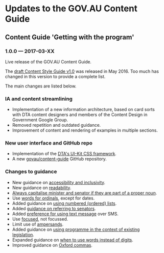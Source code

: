 # Updates to the GOV.AU Content Guide

## Content Guide 'Getting with the program'

### 1.0.0 &#8212; 2017-03-XX

Live release of the GOV.AU Content Guide.

The [draft Content Style Guide v1.0](https://github.com/AusDTO/gov-au-content-guide) was released in May 2016. Too much has changed in this version to provide a complete list.

The main changes are listed below.

### IA and content streamlining

- Implementation of a new information architecture, based on card sorts with DTA content designers and members of the Content Design in Government Google Group.
- Removed repetition and outdated guidance.
- Improvement of content and rendering of examples in multiple sections.

### New user interface and GitHub repo

- Implementation of the [DTA's UI-Kit CSS framework](https://github.com/AusDTO/gov-au-ui-kit).
- A new [govau/content-guide](https://github.com/govau/content-guide) GitHub repository</a>.

### Changes to guidance

- New guidance on [accessibility and inclusivity](/accessibility-inclusivity/).
- New guidance on [readability](/writing-style/#readability).
- [Always capitalise minister and senator if they are part of a proper noun](/punctuation-grammar/#capitalisation).
- Use [words for ordinals](/numbers-measurements/#numbers), except for dates.
- Added guidance on [using numbered (ordered) lists](/content-structure/#bullet-point-lists).
- Added [guidance on referring to senators](/terms-phrases/#ministers-senators-mps).
- Added [preference for using text message](/terms-phrases/#digital-terms) over SMS.
- Use [focused](/terms-phrases/#preferred-spellings), not focussed.
- Limit use of [ampersands](/punctuation-grammar/#ampersands).
- Added guidance on [using programme in the context of existing legislation](/terms-phrases/#preferred-spellings).
- Expanded guidance on [when to use words instead of digits](/numbers-measurements/#numbers).
- Improved guidance on [Oxford commas](/punctuation-grammar/#commas).
